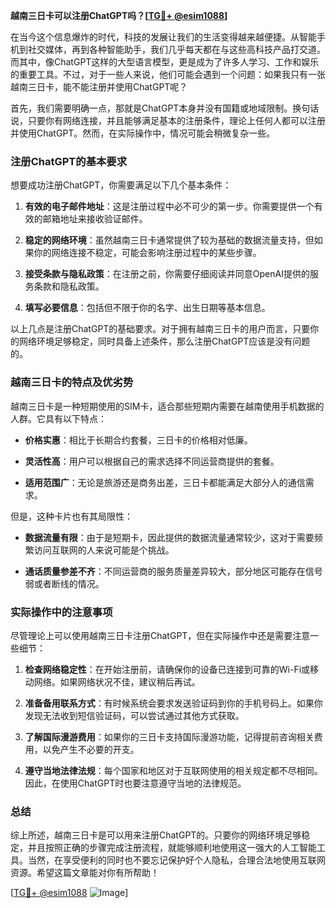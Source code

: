 **越南三日卡可以注册ChatGPT吗？[[TG💪+ @esim1088](https://t.me/s/esim1088)]**

在当今这个信息爆炸的时代，科技的发展让我们的生活变得越来越便捷。从智能手机到社交媒体，再到各种智能助手，我们几乎每天都在与这些高科技产品打交道。而其中，像ChatGPT这样的大型语言模型，更是成为了许多人学习、工作和娱乐的重要工具。不过，对于一些人来说，他们可能会遇到一个问题：如果我只有一张越南三日卡，能不能注册并使用ChatGPT呢？

首先，我们需要明确一点，那就是ChatGPT本身并没有国籍或地域限制。换句话说，只要你有网络连接，并且能够满足基本的注册条件，理论上任何人都可以注册并使用ChatGPT。然而，在实际操作中，情况可能会稍微复杂一些。

### 注册ChatGPT的基本要求

想要成功注册ChatGPT，你需要满足以下几个基本条件：

1. **有效的电子邮件地址**：这是注册过程中必不可少的第一步。你需要提供一个有效的邮箱地址来接收验证邮件。
   
2. **稳定的网络环境**：虽然越南三日卡通常提供了较为基础的数据流量支持，但如果你的网络连接不稳定，可能会影响注册过程中的某些步骤。

3. **接受条款与隐私政策**：在注册之前，你需要仔细阅读并同意OpenAI提供的服务条款和隐私政策。

4. **填写必要信息**：包括但不限于你的名字、出生日期等基本信息。

以上几点是注册ChatGPT的基础要求。对于拥有越南三日卡的用户而言，只要你的网络环境足够稳定，同时具备上述条件，那么注册ChatGPT应该是没有问题的。

### 越南三日卡的特点及优劣势

越南三日卡是一种短期使用的SIM卡，适合那些短期内需要在越南使用手机数据的人群。它具有以下特点：

- **价格实惠**：相比于长期合约套餐，三日卡的价格相对低廉。
  
- **灵活性高**：用户可以根据自己的需求选择不同运营商提供的套餐。

- **适用范围广**：无论是旅游还是商务出差，三日卡都能满足大部分人的通信需求。

但是，这种卡片也有其局限性：

- **数据流量有限**：由于是短期卡，因此提供的数据流量通常较少，这对于需要频繁访问互联网的人来说可能是个挑战。
  
- **通话质量参差不齐**：不同运营商的服务质量差异较大，部分地区可能存在信号弱或者断线的情况。

### 实际操作中的注意事项

尽管理论上可以使用越南三日卡注册ChatGPT，但在实际操作中还是需要注意一些细节：

1. **检查网络稳定性**：在开始注册前，请确保你的设备已连接到可靠的Wi-Fi或移动网络。如果网络状况不佳，建议稍后再试。

2. **准备备用联系方式**：有时候系统会要求发送验证码到你的手机号码上。如果你发现无法收到短信验证码，可以尝试通过其他方式获取。

3. **了解国际漫游费用**：如果你的三日卡支持国际漫游功能，记得提前咨询相关费用，以免产生不必要的开支。

4. **遵守当地法律法规**：每个国家和地区对于互联网使用的相关规定都不尽相同。因此，在使用ChatGPT时也要注意遵守当地的法律规范。

### 总结

综上所述，越南三日卡是可以用来注册ChatGPT的。只要你的网络环境足够稳定，并且按照正确的步骤完成注册流程，就能够顺利地使用这一强大的人工智能工具。当然，在享受便利的同时也不要忘记保护好个人隐私，合理合法地使用互联网资源。希望这篇文章能对你有所帮助！

[[TG💪+ @esim1088](https://t.me/s/esim1088) ![Image](https://i.postimg.cc/4NQfJmqS/Snipaste-2025-05-13-00-14-12.png)]